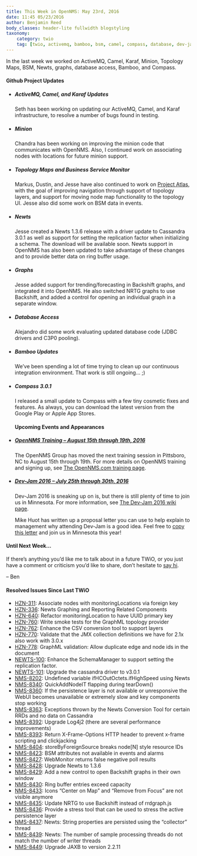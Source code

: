 ```yaml
---
title: This Week in OpenNMS: May 23rd, 2016
date: 11:45 05/23/2016
author: Benjamin Reed
body_classes: header-lite fullwidth blogstyling
taxonomy:
    category: twio
    tag: [twio, activemq, bamboo, bsm, camel, compass, database, dev-jam, graphing, karaf, minion, newts, opennms compass, topology maps, training]
---
```


<p>In the last week we worked on ActiveMQ, Camel, Karaf, Minion, Topology Maps, BSM, Newts, graphs, database access, Bamboo, and Compass.</p>
<h4>Github Project Updates</h4>
<ul>
<li>
<h5>ActiveMQ, Camel, and Karaf Updates</h5>
<p>Seth has been working on updating our ActiveMQ, Camel, and Karaf infrastructure, to resolve a number of bugs found in testing.</p>
</li>
<li>
<h5>Minion</h5>
<p>Chandra has been working on improving the minion code that communicates with OpenNMS.  Also, I continued work on associating nodes with locations for future minion support.</p>
</li>
<li>
<h5>Topology Maps and Business Service Monitor</h5>
<p>Markus, Dustin, and Jesse have also continued to work on <a href="https://www.opennms.org/wiki/DevProjects/Atlas">Project Atlas</a>, with the goal of improving navigation through support of topology layers, and support for moving node map functionality to the topology UI.  Jesse also did some work on BSM data in events.</p>
</li>
<li>
<h5>Newts</h5>
<p>Jesse created a Newts 1.3.6 release with a driver update to Cassandra 3.0.1 as well as support for setting the replication factor when initializing a schema.  The download will be available soon.  Newts support in OpenNMS has also been updated to take advantage of these changes and to provide better data on ring buffer usage.</p>
</li>
<li>
<h5>Graphs</h5>
<p>Jesse added support for trending/forecasting in Backshift graphs, and integrated it into OpenNMS.  He also switched NRTG graphs to use Backshift, and added a control for opening an individual graph in a separate window.</p>
</li>
<li>
<h5>Database Access</h5>
<p>Alejandro did some work evaluating updated database code (JDBC drivers and C3P0 pooling).</p>
</li>
<li>
<h5>Bamboo Updates</h5>
<p>We&#8217;ve been spending a lot of time trying to clean up our continuous integration environment.  That work is still ongoing&#8230; ;)</p>
</li>
<li>
<h5>Compass 3.0.1</h5>
<p>I released a small update to Compass with a few tiny cosmetic fixes and features.  As always, you can download the latest version from the Google Play or Apple App Stores.</p>
</li>
<h4>Upcoming Events and Appearances</h4>
</ul>
<ul>
<li>
<h5><a href="http://www.opennms.com/training" onclick="_gaq.push(['_trackEvent', 'outbound-article', 'http://www.opennms.com/training', 'OpenNMS Training &#8211; August 15th through 19th, 2016']);" >OpenNMS Training &#8211; August 15th through 19th, 2016</a></h5>
<p>
      The OpenNMS Group has moved the next training session in Pittsboro, NC to August 15th through 19th.  For more details on OpenNMS training and signing up, see <a href="http://www.opennms.com/training/" onclick="_gaq.push(['_trackEvent', 'outbound-article', 'http://www.opennms.com/training/', 'The OpenNMS.com training page']);" >The OpenNMS.com training page</a>.
    </p>
</li>
<li>
<h5><a href="https://www.opennms.org/wiki/Dev-Jam_2016">Dev-Jam 2016 &#8211; July 25th through 30th, 2016</a></h5>
<p>Dev-Jam 2016 is sneaking up on is, but there is still plenty of time to join us in Minnesota.  For more information, see <a href="https://www.opennms.org/wiki/Dev-Jam_2016">The Dev-Jam 2016 wiki page</a>.</p>
<p>Mike Huot has written up a proposal letter you can use to help explain to management why attending Dev-Jam is a good idea.  Feel free to <a href="https://docs.google.com/document/d/1VerZYe5LwMT_1j5ISAsNU9-ZGcwY_zdA_4DODNlBpYg/edit?usp=sharing" onclick="_gaq.push(['_trackEvent', 'outbound-article', 'https://docs.google.com/document/d/1VerZYe5LwMT_1j5ISAsNU9-ZGcwY_zdA_4DODNlBpYg/edit?usp=sharing', 'copy this letter']);" >copy this letter</a> and join us in Minnesota this year!</p>
</li>
</ul>
<h4>Until Next Week&#8230;</h4>
<p>If there’s anything you’d like me to talk about in a future TWiO, or you just have a comment or criticism you’d like to share, don’t hesitate to <a href="mailto:twio@opennms.org">say hi</a>.</p>
<p>&#8211; Ben</p>
<h4>Resolved Issues Since Last TWiO</h4>
<ul>
<li><a href="http://issues.opennms.org/browse/HZN-311">HZN-311</a>: Associate nodes with monitoringLocations via foreign key</li>
<li><a href="http://issues.opennms.org/browse/HZN-336">HZN-336</a>: Newts Graphing and Reporting Related Components</li>
<li><a href="http://issues.opennms.org/browse/HZN-640">HZN-640</a>: Refactor monitoringLocation to have UUID primary key</li>
<li><a href="http://issues.opennms.org/browse/HZN-760">HZN-760</a>: Write smoke tests for the GraphML topology provider</li>
<li><a href="http://issues.opennms.org/browse/HZN-762">HZN-762</a>: Enhance the CSV conversion tool to support layers</li>
<li><a href="http://issues.opennms.org/browse/HZN-770">HZN-770</a>: Validate that the JMX collection definitions we have for 2.1x also work with 3.0.x</li>
<li><a href="http://issues.opennms.org/browse/HZN-778">HZN-778</a>: GraphML validation: Allow duplicate edge and node ids in the document</li>
<li><a href="http://issues.opennms.org/browse/NEWTS-100">NEWTS-100</a>: Enhance the SchemaManager to support setting the replication factor.</li>
<li><a href="http://issues.opennms.org/browse/NEWTS-101">NEWTS-101</a>: Upgrade the cassandra driver to v3.0.1</li>
<li><a href="http://issues.opennms.org/browse/NMS-8202">NMS-8202</a>: Undefined variable ifHCOutOctets.ifHighSpeed using Newts</li>
<li><a href="http://issues.opennms.org/browse/NMS-8340">NMS-8340</a>: QuickAddNodeIT flapping during tearDown()</li>
<li><a href="http://issues.opennms.org/browse/NMS-8360">NMS-8360</a>: If the persistence layer is not available or unresponsive the WebUI becomes unavailable or extremely slow and key components stop working</li>
<li><a href="http://issues.opennms.org/browse/NMS-8363">NMS-8363</a>: Exceptions thrown by the Newts Conversion Tool for certain RRDs and no data on Cassandra</li>
<li><a href="http://issues.opennms.org/browse/NMS-8392">NMS-8392</a>: Upgrade Log4j2 (there are several performance improvements)</li>
<li><a href="http://issues.opennms.org/browse/NMS-8393">NMS-8393</a>: Return X-Frame-Options HTTP header to prevent x-frame scripting and clickjacking</li>
<li><a href="http://issues.opennms.org/browse/NMS-8404">NMS-8404</a>: storeByForeignSource breaks node[N] style resource IDs</li>
<li><a href="http://issues.opennms.org/browse/NMS-8423">NMS-8423</a>: BSM attributes not available in events and alarms</li>
<li><a href="http://issues.opennms.org/browse/NMS-8427">NMS-8427</a>: WebMonitor returns false negative poll results</li>
<li><a href="http://issues.opennms.org/browse/NMS-8428">NMS-8428</a>: Upgrade Newts to 1.3.6</li>
<li><a href="http://issues.opennms.org/browse/NMS-8429">NMS-8429</a>: Add a new control to open Backshift graphs in their own window</li>
<li><a href="http://issues.opennms.org/browse/NMS-8430">NMS-8430</a>: Ring buffer entries exceed capacity</li>
<li><a href="http://issues.opennms.org/browse/NMS-8433">NMS-8433</a>: Icons &#8220;Center on Map&#8221; and &#8220;Remove from Focus&#8221; are not visible anymore</li>
<li><a href="http://issues.opennms.org/browse/NMS-8435">NMS-8435</a>: Update NRTG to use Backshift instead of rrdgraph.js</li>
<li><a href="http://issues.opennms.org/browse/NMS-8436">NMS-8436</a>: Provide a stress tool that can be used to stress the active persistence layer</li>
<li><a href="http://issues.opennms.org/browse/NMS-8437">NMS-8437</a>: Newts: String properties are persisted using the &#8220;collector&#8221; thread</li>
<li><a href="http://issues.opennms.org/browse/NMS-8439">NMS-8439</a>: Newts: The number of sample processing threads do not match the number of writer threads</li>
<li><a href="http://issues.opennms.org/browse/NMS-8449">NMS-8449</a>: Upgrade JAXB to version 2.2.11</li>
</ul>
